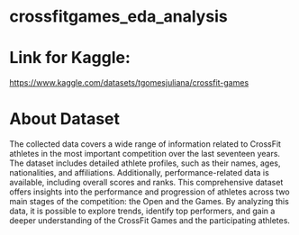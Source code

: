 # crossfitgames_eda_analysis

# Link for Kaggle:
https://www.kaggle.com/datasets/tgomesjuliana/crossfit-games

# About Dataset
The collected data covers a wide range of information related to CrossFit athletes in the most important competition over the last seventeen years. The dataset includes detailed athlete profiles, such as their names, ages, nationalities, and affiliations. Additionally, performance-related data is available, including overall scores and ranks. This comprehensive dataset offers insights into the performance and progression of athletes across two main stages of the competition: the Open and the Games. By analyzing this data, it is possible to explore trends, identify top performers, and gain a deeper understanding of the CrossFit Games and the participating athletes.